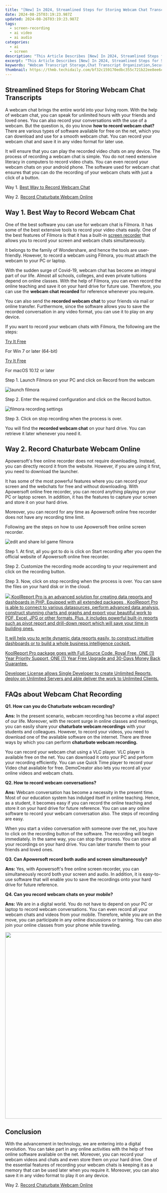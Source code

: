 ```yaml
---
title: "[New] In 2024, Streamlined Steps for Storing Webcam Chat Transcripts"
date: 2024-08-25T03:19:23.987Z
updated: 2024-08-26T03:19:23.987Z
tags: 
  - screen-recording
  - ai video
  - ai audio
categories: 
  - ai
  - screen
description: "This Article Describes [New] In 2024, Streamlined Steps for Storing Webcam Chat Transcripts"
excerpt: "This Article Describes [New] In 2024, Streamlined Steps for Storing Webcam Chat Transcripts"
keywords: "Webcam Transcript Storage,Chat Transcript Organization,Secure Transcript Keeping,Quick Transcript Storage,Efficient Chat Logging,Streamlined Transcription Save,Simplified Transcript Archiving"
thumbnail: https://thmb.techidaily.com/bf32c159170edbc355c721b22ee8ee6c67dda36feed408fdb0ec7f3ca8b4ddc2.jpg
---
```


## Streamlined Steps for Storing Webcam Chat Transcripts

A webcam chat brings the entire world into your living room. With the help of webcam chat, you can speak for unlimited hours with your friends and loved ones. You can also record your conversations with the use of a webcam. But the question is, do you know **how to record webcam chat?** There are various types of software available for free on the net, which you can download and use for a smooth webcam chat. You can record your webcam chat and save it in any video format for later use.

It will ensure that you can play the recorded video chats on any device. The process of recording a webcam chat is simple. You do not need extensive literacy in computers to record video chats. You can even record your webcam chats on your android phone. The software used for webcam chat ensures that you can do the recording of your webcam chats with just a click of a button.

Way 1. [Best Way to Record Webcam Chat](#part1)

Way 2. [Record Chaturbate Webcam Online](#part2)

## Way 1\. Best Way to Record Webcam Chat

One of the best software you can use for webcam chat is Filmora. It has some of the best extensive tools to record your video chats easily. One of the best features of Filmora is that it has a built-in [screen recorder](https://tools.techidaily.com/wondershare/filmora/download/) that allows you to record your screen and webcam chats simultaneously.

It belongs to the family of Wondershare, and hence the tools are user-friendly. However, to record a webcam using Filmora, you must attach the webcam to your PC or laptop.

With the sudden surge of Covid-19, webcam chat has become an integral part of our life. Almost all schools, colleges, and even private tuitions depend on online classes. With the help of Filmora, you can even record the online teaching and save it on your hard drive for future use. Therefore, you can use the **webcam chat recorded** for reference whenever you require.

You can also send the **recorded webcam chat** to your friends via mail or online transfer. Furthermore, since the software allows you to save the recorded conversation in any video format, you can use it to play on any device.

If you want to record your webcam chats with Filmora, the following are the steps:

[Try It Free](https://tools.techidaily.com/wondershare/filmora/download/)

For Win 7 or later (64-bit)

[Try It Free](https://tools.techidaily.com/wondershare/filmora/download/)

For macOS 10.12 or later

Step 1\. Launch Filmora on your PC and click on Record from the webcam

![launch filmora](https://images.wondershare.com/filmora/article-images/filmora-record-screen.jpg)

Step 2\. Enter the required configuration and click on the Record button.

![filmora recording settings](https://images.wondershare.com/filmora/article-images/wondershare-screen-recorder-settings.jpg)

Step 3\. Click on stop recording when the process is over.

You will find the **recorded webcam chat** on your hard drive. You can retrieve it later whenever you need it.

## Way 2\. Record Chaturbate Webcam Online

Apowersoft's free online recorder does not require downloading. Instead, you can directly record it from the website. However, if you are using it first, you need to download the launcher.

It has some of the most powerful features where you can record your screen and the webchats for free and without downloading. With Apowersoft online free recorder, you can record anything playing on your PC or laptop screen. In addition, it has the features to capture your screen and store it on your hard drive.

Moreover, you can record for any time as Apowersoft online free recorder does not have any recording time limit.

Following are the steps on how to use Apowersoft free online screen recorder.

![edit and share lol game filmora](https://images.wondershare.com/filmora/article-images/apowersoft-online-screen-recorder.jpg)

Step 1\. At first, all you got to do is click on Start recording after you open the official website of Apowersoft online free recorder.

Step 2\. Customize the recording mode according to your requirement and click on the recording button.

Step 3\. Now, click on stop recording when the process is over. You can save the files on your hard disk or in the cloud.

<!-- affiliate ads begin -->
<a href="https://secure.2checkout.com/order/checkout.php?PRODS=4737285&QTY=1&AFFILIATE=108875&CART=1"><img src="https://secure.avangate.com/images/merchant/b2f83c409ce63012229fb9cd465bdcfe/products/copy_reporting_system.png" border="0">  KoolReport Pro  is an advanced solution for creating data reports and dashboards in PHP. Equipped with all  extended packages , KoolReport Pro is able to connect to various datasources, perform advanced data analysis, construct stunning charts and graphs and export your beautiful work to PDF, Excel, JPG or other formats. Plus, it includes powerful built-in reports such as pivot report and drill-down report which will save your time in building ones. 

 It will help you to write dynamic data reports easily, to construct intuitive dashboards or to build a whole business intelligence cockpit. 

  KoolReport Pro  package goes with Full Source Code, Royal Free, ONE (1) Year Priority Support, ONE (1) Year Free Upgrade and 30-Days Money Back Guarantee. 

  Developer License  allows  Single Developer  to create Unlimited Reports, deploy on Unlimited Servers and able deliver the work to Unlimited Clients. </a>
<!-- affiliate ads end -->
## FAQs about Webcam Chat Recording

**Q1\. How can you do Chaturbate webcam recording?**

**Ans:** In the present scenario, webcam recording has become a vital aspect of our life. Moreover, with the recent surge in online classes and meetings, you can easily share your **chaturbate webcam recordings** with your students and colleagues. However, to record your videos, you need to download one of the available software on the internet. There are three ways by which you can perform **chaturbate webcam recording.**

You can record your webcam chat using a VLC player. VLC player is available free on the net. You can download it onto your PC and perform your recording efficiently. You can use Quick Time player to record your Video chat available for free. DemoCreator also lets you record all your online videos and webcam chats.

**Q2\. How to record webcam conversations?**

**Ans:** Webcam conversation has become a necessity in the present time. Most of our education system has indulged itself in online teaching. Hence, as a student, it becomes easy if you can record the online teaching and store it on your hard drive for future reference. You can use any online software to record your webcam conversation also. The steps of recording are easy.

When you start a video conversation with someone over the net, you have to click on the recording button of the software. The recording will begin immediately. In the same way, you can stop the process. You can store all your recordings on your hard drive. You can later transfer them to your friends and loved ones.

**Q3\. Can Apowersoft record both audio and screen simultaneously?**

**Ans:** Yes, with Apowersoft's free online screen recorder, you can simultaneously record both your screen and audio. In addition, it is easy-to-use software that will enable you to save the recordings onto your hard drive for future reference.

**Q4\. Can you record webcam chats on your mobile?**

**Ans:** We are in a digital world. You do not have to depend on your PC or laptop to record webcam conversations. You can even record all your webcam chats and videos from your mobile. Therefore, while you are on the move, you can participate in any online discussions or training. You can also join your online classes from your phone while traveling.

<!-- affiliate ads begin -->
<a href="https://turtlebeachus.sjv.io/c/5597632/1988416/23719" target="_top" id="1988416"><img src="//a.impactradius-go.com/display-ad/23719-1988416" border="0" alt="" width="600" height="600"/></a><img height="0" width="0" src="https://imp.pxf.io/i/5597632/1988416/23719" style="position:absolute;visibility:hidden;" border="0" />
<!-- affiliate ads end -->
## Conclusion

With the advancement in technology, we are entering into a digital revolution. You can take part in any online activities with the help of free online software available on the net. Moreover, you can record your webcam videos and chats and even store them on your hard drive. One of the essential features of recording your webcam chats is keeping it as a memory that can be used later when you require it. Moreover, you can also save it in any video format to play it on any device.

Way 2. [Record Chaturbate Webcam Online](#part2)



<ins class="adsbygoogle"
      style="display:block"
      data-ad-client="ca-pub-7571918770474297"
      data-ad-slot="8358498916"
      data-ad-format="auto"
      data-full-width-responsive="true"></ins>